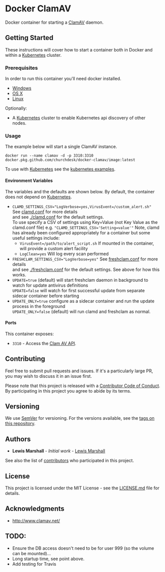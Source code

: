 # Docker ClamAV

Docker container for starting a [ClamAV](http://www.clamav.net/) daemon.

## Getting Started

These instructions will cover how to start a container both in Docker and within a [Kubernetes][Kubernetes link] cluster.

### Prerequisites

In order to run this container you'll need docker installed.

* [Windows](https://docs.docker.com/windows/started)
* [OS X](https://docs.docker.com/docker-for-mac/)
* [Linux](https://docs.docker.com/linux/started/)

Optionally:

* A [Kubernetes][Kubernetes link] cluster to enable Kubernetes api discovery of other nodes.

### Usage

The example below will start a single ClamAV instance.

```
docker run --name clamav -d -p 3310:3310 docker.pkg.github.com/churchdesk/docker-clamav/image:latest
```

To use with [Kubernetes][Kubernetes link] see the [kubernetes examples](examples/kubernetes.md).


#### Environment Variables

The variables and the defaults are shown below.
By default, the container does not depend on [Kubernetes][Kubernetes link].

* `CLAMD_SETTINGS_CSV="LogVerbose=yes,VirusEvent=/custom_alert.sh"` See [clamd.conf](http://linux.die.net/man/5/clamd.conf) for more details  
  and see [./clamd.conf](./clamd.conf) for the default settings.  
  To use specify a CSV of settings using Key=Value (not Key Value as the clamd.conf file) e.g. `"CLAMD_SETTINGS_CSV='Setting=value'"`
  Note, clamd has already been configured appropriately for a container but some useful settings include:    
  * `VirusEvent=/path/to/alert_script.sh` If mounted in the container, will provide a custom alert facility
  * `LogClean=yes` Will log every scan performed
* `FRESHCLAM_SETTINGS_CSV="LogVerbose=yes"` See [freshclam.conf](http://linux.die.net/man/5/freshclam.conf) for more details  
  and see [./freshclam.conf](freshclam.conf) for the default settings. See above for how this works.  
* `UPDATE=true` (default) will start freshclam daemon in background to watch for update antivirus definitions  
  `UPDATE=false` will watch for first successful update from separate sidecar container before starting
* `UPDATE_ONLY=true` configure as a sidecar container and run the update process in the foreground  
  `UPDATE_ONLY=false` (default) will run clamd and freshclam as normal.  

#### Ports

This container exposes:

* `3310` - Access the [Clam AV API](http://linux.die.net/man/8/clamd).

## Contributing

Feel free to submit pull requests and issues. If it's a particularly large PR, you may wish to discuss
it in an issue first.

Please note that this project is released with a [Contributor Code of Conduct](code_of_conduct.md).
By participating in this project you agree to abide by its terms.

## Versioning

We use [SemVer](http://semver.org/) for versioning. For the versions available, see the
[tags on this repository](https://github.com/UKHomeOffice/docker-clamav/tags).

## Authors

* **Lewis Marshall** - *Initial work* - [Lewis Marshall](https://github.com/LewisMarshall)

See also the list of [contributors](https://github.com/UKHomeOffice/docker-clamav/contributors) who
participated in this project.

## License

This project is licensed under the MIT License - see the [LICENSE.md](LICENSE.md) file for details.

## Acknowledgments

* http://www.clamav.net/

## TODO:

* Ensure the DB access doesn't need to be for user 999 (so the volume can be mounted)...
* Long startup time, see point above.
* Add testing for Travis


[Kubernetes link]: https://kubernetes.io/
